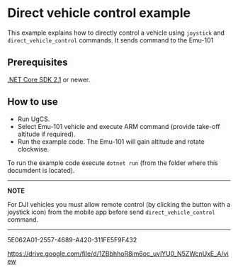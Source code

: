 ﻿# Direct vehicle control example
This example explains how to directly control a vehicle using `joystick` and `direct_vehicle_control` commands. It sends command to the Emu-101

## Prerequisites
[.NET Core SDK 2.1](https://dotnet.microsoft.com/download/dotnet/2.1) or newer.

## How to use
- Run UgCS.
- Select Emu-101 vehicle and execute ARM command (provide take-off altitude if required).
- Run the example code. The Emu-101 will gain altitude and rotate clockwise.


To run the example code execute `dotnet run` (from the folder where this documdent is located). 

---
**NOTE**

For DJI vehicles you must allow remote control (by clicking the button with a joystick icon) from the mobile app before send `direct_vehicle_control` command.

---

5E062A01-2557-4689-A420-311FE5F9F432


https://drive.google.com/file/d/1ZBbhhoR8im6oc_uvlYU0_N5ZWcnUxE_A/view
